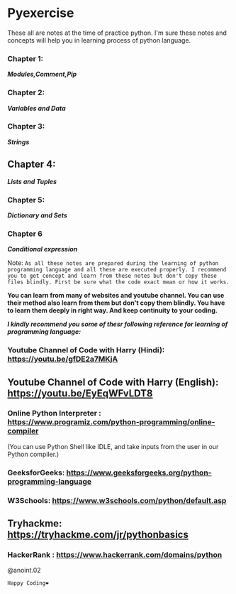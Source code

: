 # Pyexercise

These all are notes at the time of practice python. I'm sure these notes and concepts will help you in learning process of python language. 

### Chapter 1: 
***Modules,Comment,Pip***

### Chapter 2: 
***Variables and Data***

### Chapter 3: 
***Strings***

## Chapter 4: 
***Lists and Tuples***

### Chapter 5: 
***Dictionary and Sets***

### Chapter 6 
***Conditional expression***



Note: 
```As all these notes are prepared during the learning of python programming language and all these are executed properly. I recommend you to get concept and learn from these notes but don't copy these files blindly. First be sure what the code exact mean or how it works.```

**You can learn from many of websites and youtube channel. You can use their method also learn from them but don't copy them blindly. You have to learn them deeply in right way. And keep continuity to your coding.**

***I kindly recommend you some of thesr following reference for learning of programming language:***
### Youtube Channel of Code with Harry (Hindi): https://youtu.be/gfDE2a7MKjA
## Youtube Channel of Code with Harry (English): https://youtu.be/EyEqWFvLDT8
### Online Python Interpreter : https://www.programiz.com/python-programming/online-compiler
   (<bold>You can use Python Shell like IDLE, and take inputs from the user in our Python compiler.</bold>)
### GeeksforGeeks: https://www.geeksforgeeks.org/python-programming-language
### W3Schools: https://www.w3schools.com/python/default.asp
## Tryhackme: https://tryhackme.com/jr/pythonbasics
### HackerRank : https://www.hackerrank.com/domains/python

@anoint.02

``Happy Coding❤️``
